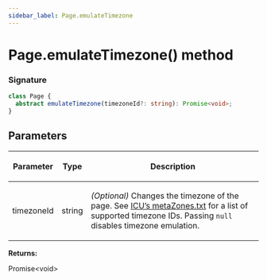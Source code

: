 ```yaml
---
sidebar_label: Page.emulateTimezone
---
```


# Page.emulateTimezone() method

### Signature

```typescript
class Page {
  abstract emulateTimezone(timezoneId?: string): Promise<void>;
}
```

## Parameters

<table><thead><tr><th>

Parameter

</th><th>

Type

</th><th>

Description

</th></tr></thead>
<tbody><tr><td>

timezoneId

</td><td>

string

</td><td>

_(Optional)_ Changes the timezone of the page. See [ICU’s metaZones.txt](https://source.chromium.org/chromium/chromium/deps/icu.git/+/faee8bc70570192d82d2978a71e2a615788597d1:source/data/misc/metaZones.txt) for a list of supported timezone IDs. Passing `null` disables timezone emulation.

</td></tr>
</tbody></table>

**Returns:**

Promise&lt;void&gt;
